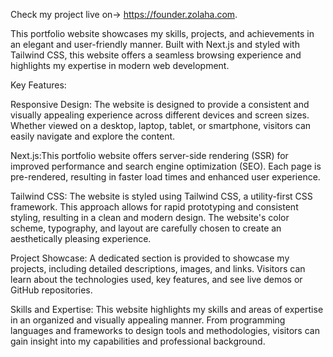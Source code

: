 Check my project live on-> https://founder.zolaha.com.

This portfolio website showcases my skills, projects, and achievements in an elegant and user-friendly manner. 
Built with Next.js and styled with Tailwind CSS, this website offers a seamless browsing experience and highlights my expertise in modern web development.

Key Features:

Responsive Design: The website is designed to provide a consistent and visually appealing experience across different devices and screen sizes. Whether viewed on a desktop, laptop, tablet, or smartphone, visitors can easily navigate and explore the content.

Next.js:This portfolio website offers server-side rendering (SSR) for improved performance and search engine optimization (SEO). Each page is pre-rendered, resulting in faster load times and enhanced user experience.

Tailwind CSS: The website is styled using Tailwind CSS, a utility-first CSS framework. This approach allows for rapid prototyping and consistent styling, resulting in a clean and modern design. The website's color scheme, typography, and layout are carefully chosen to create an aesthetically pleasing experience.

Project Showcase: A dedicated section is provided to showcase my projects, including detailed descriptions, images, and links. Visitors can learn about the technologies used, key features, and see live demos or GitHub repositories.

Skills and Expertise: This website highlights my skills and areas of expertise in an organized and visually appealing manner. From programming languages and frameworks to design tools and methodologies, visitors can gain insight into my capabilities and professional background.

